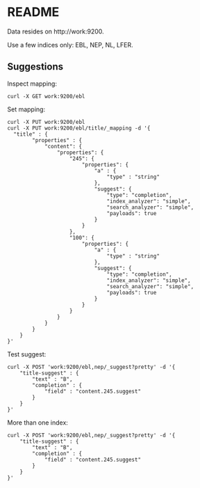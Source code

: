 README
======

Data resides on http://work:9200.

Use a few indices only: EBL, NEP, NL, LFER.

Suggestions
-----------

Inspect mapping:

    curl -X GET work:9200/ebl

Set mapping:

    curl -X PUT work:9200/ebl
    curl -X PUT work:9200/ebl/title/_mapping -d '{
      "title" : {
            "properties" : {
                "content": {
                    "properties": {
                        "245": {
                            "properties": {
                                "a" : {
                                    "type" : "string"
                                },
                                "suggest": {
                                    "type": "completion",
                                    "index_analyzer": "simple",
                                    "search_analyzer": "simple",
                                    "payloads": true
                                }
                            }
                        },
                        "100": {
                            "properties": {
                                "a" : {
                                    "type" : "string"
                                },
                                "suggest": {
                                    "type": "completion",
                                    "index_analyzer": "simple",
                                    "search_analyzer": "simple",
                                    "payloads": true
                                }
                            }
                        }
                    }
                }
            }
        }
    }'

Test suggest:

    curl -X POST 'work:9200/ebl,nep/_suggest?pretty' -d '{
        "title-suggest" : {
            "text" : "B",
            "completion" : {
                "field" : "content.245.suggest"
            }
        }
    }'

More than one index:

    curl -X POST 'work:9200/ebl,nep/_suggest?pretty' -d '{
        "title-suggest" : {
            "text" : "B",
            "completion" : {
                "field" : "content.245.suggest"
            }
        }
    }'

